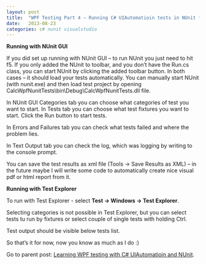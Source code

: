 ```yaml
---
layout: post
title:  "WPF Testing Part 4 – Running C# UIAutomatioin tests in NUnit from Visual Studio"
date:   2013-08-23
categories: c# nunit visualstudio
---
```


**Running with NUnit GUI**

If you did set up running with NUnit GUI – to run NUnit you just need to hit f5. If you only added the NUnit to toolbar, and you don’t have the Run.cs class, you can start NUnit by clicking the added toolbar button. In both cases – it should load your tests automatically. You can manually start NUnit (with nunit.exe) and then load test project by opening CalcWpfNunitTests\bin\Debug\CalcWpfNunitTests.dll file.

In NUnit GUI Categories tab you can choose what categories of test you want to start. In Tests tab you can choose what test fixtures you want to start. Click the Run button to start tests. 

In Errors and Failures tab you can check what tests failed and where the problem lies.

In Text Output tab you can check the log, which was logging by writing to the console prompt.

You can save the test results as xml file (Tools -&gt; Save Results as XML) – in the future maybe I will write some code to automatically create nice visual pdf or html report from it.

**Running with Test Explorer**

To run with Test Explorer - select **Test -&gt; Windows -&gt; Test Explorer**.

Selecting categories is not possible in Test Explorer, but you can select tests tu run by fixtures or select couple of single tests with holding Ctrl.

Test output should be visible below tests list.

<p class="intro">So that’s it for now, now you know as much as I do :)</p>

Go to parent post: <a href="/blog/Learning-WPF-testing-with-C-UIAutomatioin-and-NUnit/">Learning WPF testing with C# UIAutomatioin and NUnit</a>.